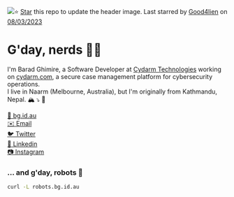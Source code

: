 <img src="https://images.unsplash.com/photo-1497436072909-60f360e1d4b1?ixid=MnwxNDk2MTh8MHwxfHJhbmRvbXx8fHx8fHx8fDE2NzgzMDk2ODA&ixlib=rb-4.0.3/&fm=jpg&crop=faces&fit=crop&h=540&w=1920"/>⭐️ [Star](https://github.com/baradghimire/baradghimire) this repo to update the header image. Last starred by [Good4lien](https://github.com/Good4lien) on [08/03/2023](https://github.com/baradghimire/baradghimire/actions)

# G'day, nerds 👋🏽

I'm Barad Ghimire, a Software Developer at [Cydarm Technologies](https://github.com/cydarm) working on [cydarm.com](https://www.cydarm.com/), a secure case management platform for cybersecurity operations.<br>
I live in Naarm (Melbourne, Australia), but I'm originally from Kathmandu, Nepal. 🏔 ⤵ 🦘<br>

[🔗 bg.id.au](https://bg.id.au)<br>
[✉️ Email](mailto:hi@bg.id.au)<br>
[🐦 Twitter](https://twitter.com/barad)<br>
[👔 Linkedin](https://linkedin.com/in/baradghimire)<br>
[📷 Instagram](https://instagram.com/baradghimire)<br>

### ... and g'day, robots 🤖

```sh
curl -L robots.bg.id.au
```
